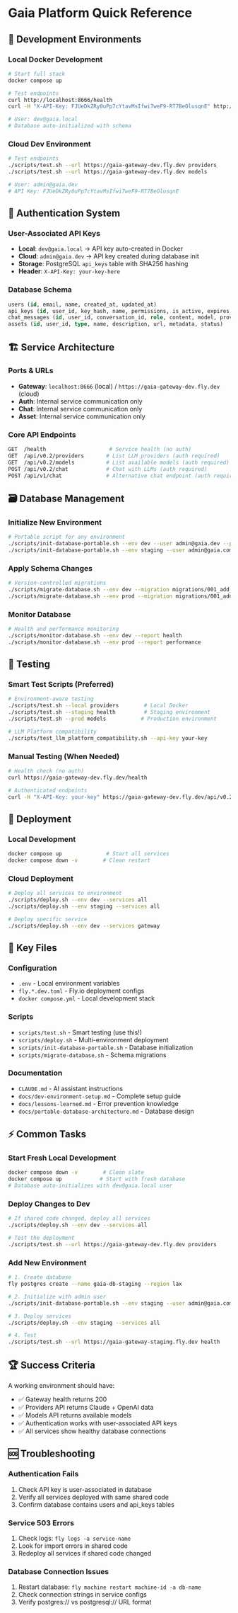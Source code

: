 # Gaia Platform Quick Reference

## 🚀 Development Environments

### Local Docker Development
```bash
# Start full stack
docker compose up

# Test endpoints
curl http://localhost:8666/health
curl -H "X-API-Key: FJUeDkZRy0uPp7cYtavMsIfwi7weF9-RT7BeOlusqnE" http://localhost:8666/api/v0.2/providers

# User: dev@gaia.local
# Database auto-initialized with schema
```

### Cloud Dev Environment
```bash
# Test endpoints
./scripts/test.sh --url https://gaia-gateway-dev.fly.dev providers
./scripts/test.sh --url https://gaia-gateway-dev.fly.dev models

# User: admin@gaia.dev
# API Key: FJUeDkZRy0uPp7cYtavMsIfwi7weF9-RT7BeOlusqnE
```

## 🔑 Authentication System

### User-Associated API Keys
- **Local**: `dev@gaia.local` → API key auto-created in Docker
- **Cloud**: `admin@gaia.dev` → API key created during database init
- **Storage**: PostgreSQL `api_keys` table with SHA256 hashing
- **Header**: `X-API-Key: your-key-here`

### Database Schema
```sql
users (id, email, name, created_at, updated_at)
api_keys (id, user_id, key_hash, name, permissions, is_active, expires_at)
chat_messages (id, user_id, conversation_id, role, content, model, provider)
assets (id, user_id, type, name, description, url, metadata, status)
```

## 🏗️ Service Architecture

### Ports & URLs
- **Gateway**: `localhost:8666` (local) / `https://gaia-gateway-dev.fly.dev` (cloud)
- **Auth**: Internal service communication only
- **Chat**: Internal service communication only  
- **Asset**: Internal service communication only

### Core API Endpoints
```bash
GET  /health                    # Service health (no auth)
GET  /api/v0.2/providers       # List LLM providers (auth required)
GET  /api/v0.2/models          # List available models (auth required)
POST /api/v0.2/chat            # Chat with LLMs (auth required)
POST /api/v1/chat              # Alternative chat endpoint (auth required)
```

## 🗃️ Database Management

### Initialize New Environment
```bash
# Portable script for any environment
./scripts/init-database-portable.sh --env dev --user admin@gaia.dev --provider fly
./scripts/init-database-portable.sh --env staging --user admin@gaia.com --provider aws
```

### Apply Schema Changes
```bash
# Version-controlled migrations
./scripts/migrate-database.sh --env dev --migration migrations/001_add_feature.sql
./scripts/migrate-database.sh --env prod --migration migrations/001_add_feature.sql --dry-run
```

### Monitor Database
```bash
# Health and performance monitoring
./scripts/monitor-database.sh --env dev --report health
./scripts/monitor-database.sh --env prod --report performance
```

## 🧪 Testing

### Smart Test Scripts (Preferred)
```bash
# Environment-aware testing
./scripts/test.sh --local providers        # Local Docker
./scripts/test.sh --staging health         # Staging environment  
./scripts/test.sh --prod models           # Production environment

# LLM Platform compatibility
./scripts/test_llm_platform_compatibility.sh --api-key your-key
```

### Manual Testing (When Needed)
```bash
# Health check (no auth)
curl https://gaia-gateway-dev.fly.dev/health

# Authenticated endpoints
curl -H "X-API-Key: your-key" https://gaia-gateway-dev.fly.dev/api/v0.2/providers
```

## 🚁 Deployment

### Local Development
```bash
docker compose up              # Start all services
docker compose down -v        # Clean restart
```

### Cloud Deployment
```bash
# Deploy all services to environment
./scripts/deploy.sh --env dev --services all
./scripts/deploy.sh --env staging --services all

# Deploy specific service
./scripts/deploy.sh --env dev --services gateway
```

## 📁 Key Files

### Configuration
- `.env` - Local environment variables
- `fly.*.dev.toml` - Fly.io deployment configs
- `docker compose.yml` - Local development stack

### Scripts
- `scripts/test.sh` - Smart testing (use this!)
- `scripts/deploy.sh` - Multi-environment deployment
- `scripts/init-database-portable.sh` - Database initialization
- `scripts/migrate-database.sh` - Schema migrations

### Documentation  
- `CLAUDE.md` - AI assistant instructions
- `docs/dev-environment-setup.md` - Complete setup guide
- `docs/lessons-learned.md` - Error prevention knowledge
- `docs/portable-database-architecture.md` - Database design

## ⚡ Common Tasks

### Start Fresh Local Development
```bash
docker compose down -v        # Clean slate
docker compose up            # Start with fresh database
# Database auto-initializes with dev@gaia.local user
```

### Deploy Changes to Dev
```bash
# If shared code changed, deploy all services
./scripts/deploy.sh --env dev --services all

# Test the deployment
./scripts/test.sh --url https://gaia-gateway-dev.fly.dev providers
```

### Add New Environment
```bash
# 1. Create database
fly postgres create --name gaia-db-staging --region lax

# 2. Initialize with admin user
./scripts/init-database-portable.sh --env staging --user admin@gaia.com

# 3. Deploy services
./scripts/deploy.sh --env staging --services all

# 4. Test
./scripts/test.sh --url https://gaia-gateway-staging.fly.dev health
```

## 🏆 Success Criteria

A working environment should have:
- ✅ Gateway health returns 200
- ✅ Providers API returns Claude + OpenAI data
- ✅ Models API returns available models
- ✅ Authentication works with user-associated API keys
- ✅ All services show healthy database connections

## 🆘 Troubleshooting

### Authentication Fails
1. Check API key is user-associated in database
2. Verify all services deployed with same shared code
3. Confirm database contains users and api_keys tables

### Service 503 Errors
1. Check logs: `fly logs -a service-name`
2. Look for import errors in shared code
3. Redeploy all services if shared code changed

### Database Connection Issues
1. Restart database: `fly machine restart machine-id -a db-name`
2. Check connection strings in service configs
3. Verify postgres:// vs postgresql:// URL format